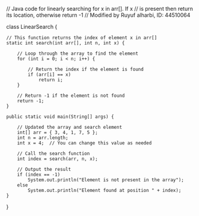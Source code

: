 // Java code for linearly searching for x in arr[]. If x
// is present then return its location, otherwise return -1
// Modified by Ruyuf alharbi, ID: 44510064

class LinearSearch {

    // This function returns the index of element x in arr[]
    static int search(int arr[], int n, int x) {

        // Loop through the array to find the element
        for (int i = 0; i < n; i++) {

            // Return the index if the element is found
            if (arr[i] == x)
                return i;
        }

        // Return -1 if the element is not found
        return -1;
    }

    public static void main(String[] args) {

        // Updated the array and search element
        int[] arr = { 3, 4, 1, 7, 5 };
        int n = arr.length;
        int x = 4;  // You can change this value as needed

        // Call the search function
        int index = search(arr, n, x);

        // Output the result
        if (index == -1)
            System.out.println("Element is not present in the array");
        else
            System.out.println("Element found at position " + index);
    }
}
